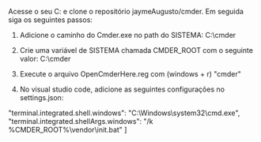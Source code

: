 Acesse o seu C: e clone o repositório jaymeAugusto/cmder. Em seguida siga os seguintes passos:

1. Adicione o caminho do Cmder.exe no path do SISTEMA:
C:\cmder

2. Crie uma variável de SISTEMA chamada CMDER_ROOT com o seguinte valor:
C:\cmder

3. Execute o arquivo OpenCmderHere.reg com (windows + r) "cmder"

4. No visual studio code, adicione as seguintes configurações no settings.json:

"terminal.integrated.shell.windows": "C:\\Windows\\system32\\cmd.exe",
"terminal.integrated.shellArgs.windows":
    "/k %CMDER_ROOT%\\vendor\\init.bat"
]
